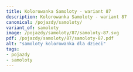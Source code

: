 ```yaml
---
title: Kolorowanka Samoloty - wariant 87
description: Kolorowanka Samoloty - wariant 87
canonical: /pojazdy/samoloty/
variant_of: samoloty
image: /pojazdy/samoloty/87/samoloty-87.svg
pdf: /pojazdy/samoloty/87/samoloty-87.pdf
alt: "samoloty kolorowanka dla dzieci"
tags:
- pojazdy
- samoloty
---
```

